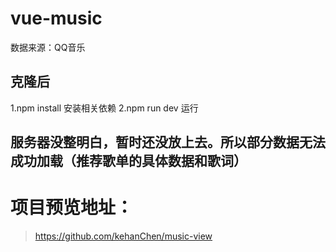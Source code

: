 # vue-music
数据来源：QQ音乐

## 克隆后
1.npm install 安装相关依赖
2.npm run dev 运行

## 服务器没整明白，暂时还没放上去。所以部分数据无法成功加载（推荐歌单的具体数据和歌词）

# 项目预览地址：
>https://github.com/kehanChen/music-view
